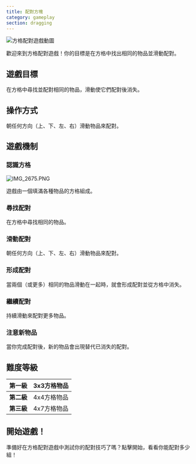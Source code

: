 ```yaml
---
title: 配對方塊
category: gameplay
section: dragging
---
```

![方格配對遊戲動圖](https://help.studycat.com/hc/article_attachments/34965697809049)

歡迎來到方格配對遊戲！你的目標是在方格中找出相同的物品並滑動配對。

## 遊戲目標

在方格中尋找並配對相同的物品，滑動使它們配對後消失。

## 操作方式

朝任何方向（上、下、左、右）滑動物品來配對。

## 遊戲機制

### 認識方格

![IMG_2675.PNG](https://help.studycat.com/hc/article_attachments/34786044757657)

遊戲由一個填滿各種物品的方格組成。

### 尋找配對

在方格中尋找相同的物品。

### 滑動配對

朝任何方向（上、下、左、右）滑動物品來配對。

### 形成配對

當兩個（或更多）相同的物品滑動在一起時，就會形成配對並從方格中消失。

### 繼續配對

持續滑動來配對更多物品。

### 注意新物品

當你完成配對後，新的物品會出現替代已消失的配對。

## 難度等級

| **第一級** | 3x3方格物品 |
| --- | --- |
| **第二級** | 4x4方格物品 |
| **第三級** | 4x7方格物品 |

## 開始遊戲！

準備好在方格配對遊戲中測試你的配對技巧了嗎？點擊開始，看看你能配對多少組！